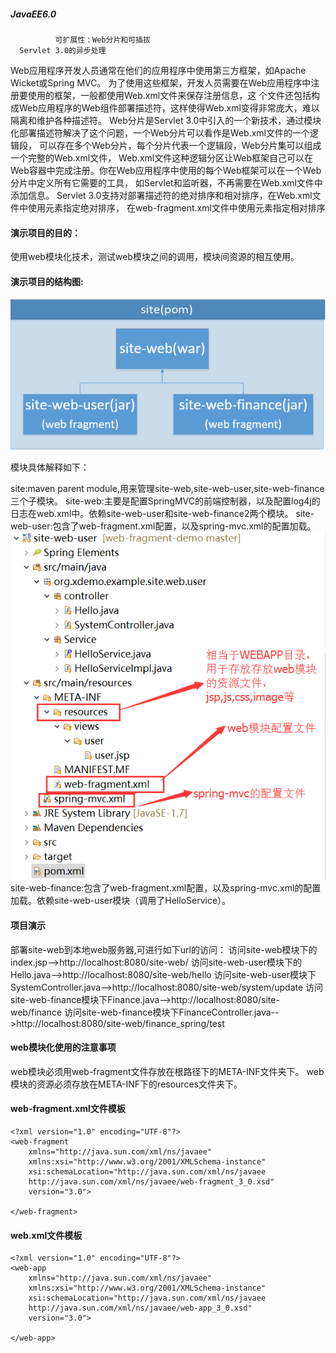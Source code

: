 ##### JavaEE6.0
              可扩展性：Web分片和可插拔  
	  Servlet 3.0的异步处理 	
Web应用程序开发人员通常在他们的应用程序中使用第三方框架，如Apache Wicket或Spring MVC。
为了使用这些框架，开发人员需要在Web应用程序中注册要使用的框架，一般都使用Web.xml文件来保存注册信息，这
个文件还包括构成Web应用程序的Web组件部署描述符，这样使得Web.xml变得非常庞大，难以隔离和维护各种描述符。
Web分片是Servlet 3.0中引入的一个新技术，通过模块化部署描述符解决了这个问题，一个Web分片可以看作是Web.xml文件的一个逻辑段，
可以存在多个Web分片，每个分片代表一个逻辑段，Web分片集可以组成一个完整的Web.xml文件，
Web.xml文件这种逻辑分区让Web框架自己可以在Web容器中完成注册。你在Web应用程序中使用的每个Web框架可以在一个Web分片中定义所有它需要的工具，
如Servlet和监听器，不再需要在Web.xml文件中添加信息。
Servlet 3.0支持对部署描述符的绝对排序和相对排序，在Web.xml文件中使用<absolute-ordering>元素指定绝对排序，
在web-fragment.xml文件中使用<ordering>元素指定相对排序

#### 演示项目的目的：

使用web模块化技术，测试web模块之间的调用，模块间资源的相互使用。

#### 演示项目的结构图:

![image](./images/site.png)
	
模块具体解释如下：	

site:maven parent module,用来管理site-web,site-web-user,site-web-finance三个子模块。
site-web:主要是配置SpringMVC的前端控制器，以及配置log4j的日志在web.xml中。依赖site-web-user和site-web-finance2两个模块。
site-web-user:包含了web-fragment.xml配置，以及spring-mvc.xml的配置加载。
![image](./images/site-web-user.png)
site-web-finance:包含了web-fragment.xml配置，以及spring-mvc.xml的配置加载。依赖site-web-user模块（调用了HelloService）。

#### 项目演示
部署site-web到本地web服务器,可进行如下url的访问：
访问site-web模块下的index.jsp-->http://localhost:8080/site-web/
访问site-web-user模块下的Hello.java-->http://localhost:8080/site-web/hello
访问site-web-user模块下SystemController.java-->http://localhost:8080/site-web/system/update
访问site-web-finance模块下Finance.java-->http://localhost:8080/site-web/finance
访问site-web-finance模块下FinanceController.java-->http://localhost:8080/site-web/finance_spring/test

#### web模块化使用的注意事项

web模块必须用web-fragment文件存放在根路径下的META-INF文件夹下。
web模块的资源必须存放在META-INF下的resources文件夹下。

#### web-fragment.xml文件模板
```
<?xml version="1.0" encoding="UTF-8"?>
<web-fragment 
	xmlns="http://java.sun.com/xml/ns/javaee"  
    xmlns:xsi="http://www.w3.org/2001/XMLSchema-instance"  
    xsi:schemaLocation="http://java.sun.com/xml/ns/javaee 
    http://java.sun.com/xml/ns/javaee/web-fragment_3_0.xsd" 
    version="3.0">  
   
</web-fragment> 

```
#### web.xml文件模板
```
<?xml version="1.0" encoding="UTF-8"?>
<web-app  
	xmlns="http://java.sun.com/xml/ns/javaee" 
	xmlns:xsi="http://www.w3.org/2001/XMLSchema-instance" 
	xsi:schemaLocation="http://java.sun.com/xml/ns/javaee                       
	http://java.sun.com/xml/ns/javaee/web-app_3_0.xsd"
	version="3.0">

</web-app>

```
